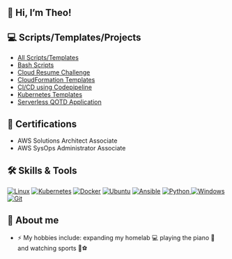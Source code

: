 ## 👋 Hi, I’m Theo!



## 💻 Scripts/Templates/Projects

- [All Scripts/Templates](https://github.com/theaji/projects)
- [Bash Scripts](https://github.com/theaji/projects/tree/main/Bash)
- [Cloud Resume Challenge](https://github.com/theaji/cloud-resume)
- [CloudFormation Templates](https://github.com/theaji/projects/tree/main/CloudFormation)
- [CI/CD using Codepipeline](https://github.com/theaji/projects/tree/main/CloudFormation/codepipeline_ec2app)
- [Kubernetes Templates](https://github.com/theaji/projects/tree/main/Kubernetes)
- [Serverless QOTD Application](https://github.com/theaji/qotd)


## 📃 Certifications

- AWS Solutions Architect Associate
- AWS SysOps Administrator Associate


## 🛠️ Skills & Tools


  <a href="#"><img alt="Linux" src="https://img.shields.io/badge/Linux-FCC624?style=plastic&logo=linux&logoColor=black"></a>
  <a href="#"><img alt="Kubernetes" src="https://img.shields.io/badge/Kubernetes-000000?style=plastic&logo=kubernetesn&logoColor=white"></a>
  <a href="#"><img alt="Docker" src="https://img.shields.io/badge/Docker-2CA5E0?style=plastic&logo=docker&logoColor=white"></a>
  <a href="#"><img alt="Ubuntu" src="https://img.shields.io/badge/Ubuntu-23F05033?style=plastic&logo=ubuntu&logoColor=white"></a>
  <a href="#"><img alt="Ansible" src="https://img.shields.io/badge/Ansible%20-%23F05033.svg?style=plastic&logo=ansible&logoColor=white"></a>
  <a href="https://www.python.org" target="_blank">
    <img alt="Python" src="https://img.shields.io/badge/Python%20-%2314354C.svg?style=plastic&logo=python&logoColor=white">
  </a>
  <a href="#"><img alt="Windows" src="https://img.shields.io/badge/Windows-0078D6?style=plastic&logo=windows&logoColor=white"></a>
  <a href="#"><img alt="Git" src="https://img.shields.io/badge/Git%20-%23F05033.svg?style=plastic&logo=git&logoColor=white"></a>
  
  ## 👀  About me

- :zap: My hobbies include: expanding my homelab 💻 playing the piano 🎹 and watching sports 🏈⚽

